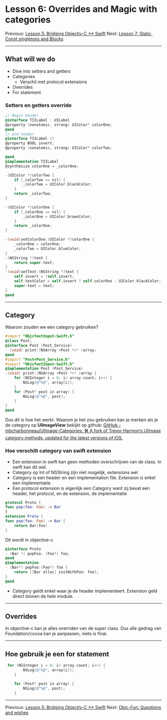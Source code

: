 # Lesson 6: Overrides and Magic with categories
Previous:  [Lesson 5: Bridging Objectiv-C  <-> Swift](bear://x-callback-url/open-note?id=F7A57C55-7B50-47A0-A88B-23BB4FE5F477-6928-00001225859E2F76)
Next: [Lesson 7: Static, Const singletons and Blocks](bear://x-callback-url/open-note?id=A88D4654-FAE2-4BC8-A160-701B091E6809-1174-000001250A06170C)
- - - -
## What will we do
* Dive into setters and getters
* Categories
	* Verschil met protocol extensions
* Overrides
* For statement
### Setters en getters override
```objective-c
// Begin Header
@interface TIILabel : UILabel
@property (nonatomic, strong) UIColor* colorOne;
@end
// end header
@interface TIILabel ()
@property BOOL invert;
@property (nonatomic, strong) UIColor* colorTwo;

@end
@implementation TIILabel
@synthesize colorOne = _colorOne;

-(UIColor *)colorTwo {
    if (_colorTwo == nil) {
        _colorTwo = UIColor.blackColor;
    }
    return _colorTwo;
}

-(UIColor *)colorOne {
    if (_colorOne == nil) {
        _colorOne = UIColor.brownColor;
    }
    return _colorOne;
}

-(void)setColorOne:(UIColor *)colorOne {
    _colorOne = colorOne;
    _colorTwo = UIColor.blueColor;
}
-(NSString *)text {
    return super.text;
}
-(void)setText:(NSString *)text {
    self.invert = !self.invert;
    self.textColor = self.invert ? self.colorOne : UIColor.blackColor;
    super.text = text;
}
@end
```
- - - -
## Category
Waarom zouden we een category gebruiken?
```objective-c
#import "ObjcTextInput-Swift.h"
@class Post;
@interface Post (Post_Service)
- (void) print:(NSArray <Post *>* )array;
@end
#import "Post+Post_Service.h"
#import "ObjcTextInput-Swift.h"
@implementation Post (Post_Service)
-(void) print:(NSArray <Post *>* )array {
    for (NSInteger i = 0; i< array.count; i++) {
        NSLog(@"%@", array[i]);
    }
    for (Post* post in array) {
        NSLog(@"%@", post);
    }
}
@end
```
Dus dit is hoe het werkt. Waarom je het zou gebruiken kan je merken als je de category op **UIImageView** bekijkt op github:
[GitHub - mbcharbonneau/UIImage-Categories: 🛠 A fork of Trevor Harmon’s UIImage category methods, updated for the latest versions of iOS.](https://github.com/mbcharbonneau/UIImage-Categories)
### Hoe verschilt category van swift extension
* Een extension in swift kan geen methoden overschrijven van de class. In swift kan dit wel.
* Category op Int of NSString zijn niet mogelijk, extensions wel
* Category is een header en een implementation file. Extension is enkel een implementatie.
* Een protocol extension is eigenlijk een Category want zij bevat een header, het protocol, en de extension, de implementatie
```swift
protocol Proto {
func pop(foo: Foo) -> Bar
}
extension Proto {
func pop(foo: Foo) -> Bar {
	return Bar(foo)
}
```
Dit wordt in objective-c
```objective-c
@interface Proto
- (Bar *) popFoo: (Foo*) foo;
@end
@implementation
- (Bar*) popFoo:(Foo*) foo {
	return [[Bar alloc] initWithFoo: foo];
}
@end
```
* Category geldt enkel waar je de header implementeert. Extension geld direct binnen de hele module.
- - - -
## Overrides
In objective-c kan je alles overriden van de super class. Dus alle gedrag van Foundation/cocoa kan je aanpassen, niets is final.
- - - -
## Hoe gebruik je een for statement
```objective-c
 for (NSInteger i = 0; i< array.count; i++) {
        NSLog(@"%@", array[i]);
    }

    for (Post* post in array) {
        NSLog(@"%@", post);
    }
```
- - - -
Previous:  [Lesson 5: Bridging Objectiv-C  <-> Swift](bear://x-callback-url/open-note?id=F7A57C55-7B50-47A0-A88B-23BB4FE5F477-6928-00001225859E2F76)
Next: [Objc-Fun: Questions and wishes](bear://x-callback-url/open-note?id=A88D4654-FAE2-4BC8-A160-701B091E6809-1174-000001250A06170C)
